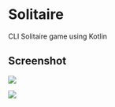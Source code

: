 # Solitaire
CLI Solitaire game using Kotlin

## Screenshot

![](https://i.imgur.com/XgGvBQE.png)

![](https://i.imgur.com/2gQeiUS.png)
